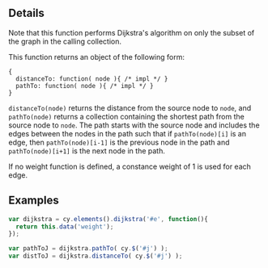 ## Details

Note that this function performs Dijkstra's algorithm on only the subset of the graph in the calling collection.

This function returns an object of the following form:

```
{
  distanceTo: function( node ){ /* impl */ }
  pathTo: function( node ){ /* impl */ }
}
```

`distanceTo(node)` returns the distance from the source node to `node`, and `pathTo(node)` returns a collection containing the shortest path from the source node to `node`.  The path starts with the source node and includes the edges between the nodes in the path such that if `pathTo(node)[i]` is an edge, then `pathTo(node)[i-1]` is the previous node in the path and `pathTo(node)[i+1]` is the next node in the path.

If no weight function is defined, a constance weight of 1 is used for each edge. 


## Examples

```js
var dijkstra = cy.elements().dijkstra('#e', function(){
  return this.data('weight');
});

var pathToJ = dijkstra.pathTo( cy.$('#j') );
var distToJ = dijkstra.distanceTo( cy.$('#j') );
```